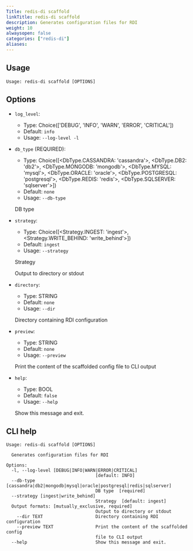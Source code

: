 ```yaml
---
Title: redis-di scaffold
linkTitle: redis-di scaffold
description: Generates configuration files for RDI 
weight: 10
alwaysopen: false
categories: ["redis-di"]
aliases:
---
```


## Usage

```
Usage: redis-di scaffold [OPTIONS]
```

## Options
* `log_level`: 
  * Type: Choice(['DEBUG', 'INFO', 'WARN', 'ERROR', 'CRITICAL']) 
  * Default: `info`
  * Usage: `--log-level
-l`

  


* `db_type` (REQUIRED): 
  * Type: Choice([<DbType.CASSANDRA: 'cassandra'>, <DbType.DB2: 'db2'>, <DbType.MONGODB: 'mongodb'>, <DbType.MYSQL: 'mysql'>, <DbType.ORACLE: 'oracle'>, <DbType.POSTGRESQL: 'postgresql'>, <DbType.REDIS: 'redis'>, <DbType.SQLSERVER: 'sqlserver'>]) 
  * Default: `none`
  * Usage: `--db-type`

  DB type


* `strategy`: 
  * Type: Choice([<Strategy.INGEST: 'ingest'>, <Strategy.WRITE_BEHIND: 'write_behind'>]) 
  * Default: `ingest`
  * Usage: `--strategy`

  Strategy


  Output to directory or stdout


* `directory`: 
  * Type: STRING 
  * Default: `none`
  * Usage: `--dir`

  Directory containing RDI configuration


* `preview`: 
  * Type: STRING 
  * Default: `none`
  * Usage: `--preview`

  Print the content of the scaffolded config file to CLI output


* `help`: 
  * Type: BOOL 
  * Default: `false`
  * Usage: `--help`

  Show this message and exit.



## CLI help

```
Usage: redis-di scaffold [OPTIONS]

  Generates configuration files for RDI

Options:
  -l, --log-level [DEBUG|INFO|WARN|ERROR|CRITICAL]
                                  [default: INFO]
  --db-type [cassandra|db2|mongodb|mysql|oracle|postgresql|redis|sqlserver]
                                  DB type  [required]
  --strategy [ingest|write_behind]
                                  Strategy  [default: ingest]
  Output formats: [mutually_exclusive, required]
                                  Output to directory or stdout
    --dir TEXT                    Directory containing RDI configuration
    --preview TEXT                Print the content of the scaffolded config
                                  file to CLI output
  --help                          Show this message and exit.
```
